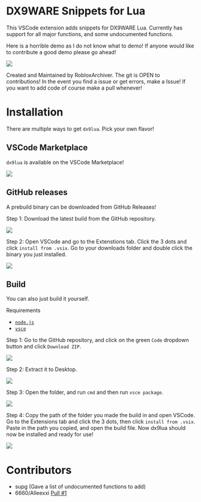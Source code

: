 # DX9WARE Snippets for Lua
This VSCode extension adds snippets for DX9WARE Lua. Currently has support for all major functions, and some undocumented functions.

Here is a horrible demo as I do not know what to demo! If anyone would like to contribute a good demo please go ahead!

![](https://cdn.discordapp.com/attachments/1000834839265681448/1000835313708564530/demo.gif)

Created and Maintained by RobloxArchiver. The git is OPEN to contributions! In the event you find a issue or get errors, make a Issue! If you want to add code of course make a pull whenever!

# Installation
There are multiple ways to get `dx9lua`. Pick your own flavor!

## VSCode Marketplace

`dx9lua` is available on the VSCode Marketplace!

![](https://cdn.discordapp.com/attachments/1000834839265681448/1000835315361140826/vsc_download.png)

## GitHub releases

A prebuild binary can be downloaded from GitHub Releases!

Step 1: Download the latest build from the GitHub repository.

![](https://cdn.discordapp.com/attachments/1000834839265681448/1000835314283196558/github_release_installation_1.gif)

Step 2: Open VSCode and go to the Extenstions tab. Click the 3 dots and click `install from .vsix`. Go to your downloads folder and double click the binary you just installed.

![](https://cdn.discordapp.com/attachments/1000834839265681448/1000835314576793620/github_release_installation_2.gif)

## Build
You can also just build it yourself.

Requirements
- [`node.js`](https://nodejs.org/en/)
- [`vsce`](https://github.com/microsoft/vscode-vsce)

Step 1: Go to the GitHub repository, and click on the green `Code` dropdown button and click `Download ZIP`.

![](https://cdn.discordapp.com/attachments/1000834839265681448/1000835312248959046/build_installation_1.gif)

Step 2: Extract it to Desktop.

![](https://cdn.discordapp.com/attachments/1000834839265681448/1000835312571916288/build_installation_2.gif)

Step 3: Open the folder, and run `cmd` and then run `vsce package`.

![](https://cdn.discordapp.com/attachments/1000834839265681448/1000835312865525820/build_installation_3.gif)

Step 4: Copy the path of the folder you made the build in and open VSCode. Go to the Extensions tab and click the 3 dots, then click `install from .vsix`. Paste in the path you copied, and open the build file. Now dx9lua should now be installed and ready for use!

![](https://cdn.discordapp.com/attachments/1000834839265681448/1000835313394003988/build_installation_4.gif)

# Contributors

- supg (Gave a list of undocumented functions to add)
- 6660/Alleexxi [Pull #1](https://github.com/RobloxArchiver/dx9lua/pull/1)
